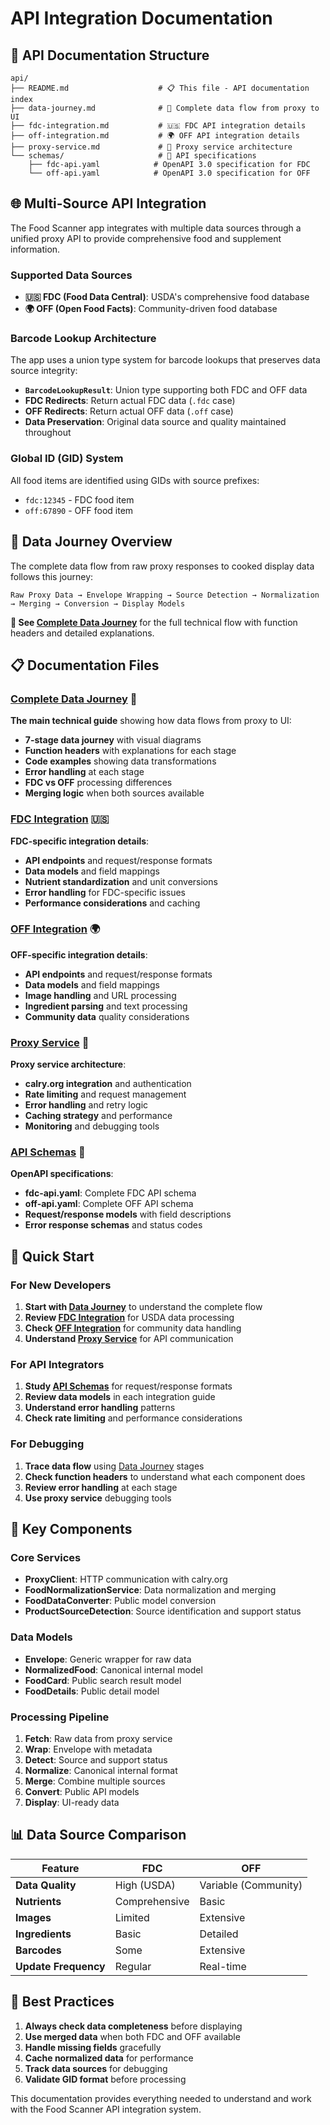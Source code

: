 # API Integration Documentation

## 📁 API Documentation Structure

```
api/
├── README.md                    # 📋 This file - API documentation index
├── data-journey.md              # 🎯 Complete data flow from proxy to UI
├── fdc-integration.md           # 🇺🇸 FDC API integration details
├── off-integration.md           # 🌍 OFF API integration details
├── proxy-service.md             # 🔌 Proxy service architecture
└── schemas/                     # 📄 API specifications
    ├── fdc-api.yaml            # OpenAPI 3.0 specification for FDC
    └── off-api.yaml            # OpenAPI 3.0 specification for OFF
```

## 🌐 Multi-Source API Integration

The Food Scanner app integrates with multiple data sources through a unified proxy API to provide comprehensive food and supplement information.

### Supported Data Sources

- **🇺🇸 FDC (Food Data Central)**: USDA's comprehensive food database
- **🌍 OFF (Open Food Facts)**: Community-driven food database

### Barcode Lookup Architecture

The app uses a union type system for barcode lookups that preserves data source integrity:

- **`BarcodeLookupResult`**: Union type supporting both FDC and OFF data
- **FDC Redirects**: Return actual FDC data (`.fdc` case)
- **OFF Redirects**: Return actual OFF data (`.off` case)
- **Data Preservation**: Original data source and quality maintained throughout

### Global ID (GID) System

All food items are identified using GIDs with source prefixes:
- `fdc:12345` - FDC food item
- `off:67890` - OFF food item

## 🎯 Data Journey Overview

The complete data flow from raw proxy responses to cooked display data follows this journey:

```
Raw Proxy Data → Envelope Wrapping → Source Detection → Normalization → Merging → Conversion → Display Models
```

**📖 See [Complete Data Journey](data-journey.md)** for the full technical flow with function headers and detailed explanations.

## 📋 Documentation Files

### [Complete Data Journey](data-journey.md) 🎯
**The main technical guide** showing how data flows from proxy to UI:
- **7-stage data journey** with visual diagrams
- **Function headers** with explanations for each stage
- **Code examples** showing data transformations
- **Error handling** at each stage
- **FDC vs OFF** processing differences
- **Merging logic** when both sources available

### [FDC Integration](fdc-integration.md) 🇺🇸
**FDC-specific integration details**:
- **API endpoints** and request/response formats
- **Data models** and field mappings
- **Nutrient standardization** and unit conversions
- **Error handling** for FDC-specific issues
- **Performance considerations** and caching

### [OFF Integration](off-integration.md) 🌍
**OFF-specific integration details**:
- **API endpoints** and request/response formats  
- **Data models** and field mappings
- **Image handling** and URL processing
- **Ingredient parsing** and text processing
- **Community data** quality considerations

### [Proxy Service](proxy-service.md) 🔌
**Proxy service architecture**:
- **calry.org integration** and authentication
- **Rate limiting** and request management
- **Error handling** and retry logic
- **Caching strategy** and performance
- **Monitoring** and debugging tools

### [API Schemas](schemas/) 📄
**OpenAPI specifications**:
- **fdc-api.yaml**: Complete FDC API schema
- **off-api.yaml**: Complete OFF API schema
- **Request/response models** with field descriptions
- **Error response schemas** and status codes

## 🚀 Quick Start

### For New Developers
1. **Start with [Data Journey](data-journey.md)** to understand the complete flow
2. **Review [FDC Integration](fdc-integration.md)** for USDA data processing
3. **Check [OFF Integration](off-integration.md)** for community data handling
4. **Understand [Proxy Service](proxy-service.md)** for API communication

### For API Integrators
1. **Study [API Schemas](schemas/)** for request/response formats
2. **Review data models** in each integration guide
3. **Understand error handling** patterns
4. **Check rate limiting** and performance considerations

### For Debugging
1. **Trace data flow** using [Data Journey](data-journey.md) stages
2. **Check function headers** to understand what each component does
3. **Review error handling** at each stage
4. **Use proxy service** debugging tools

## 🔧 Key Components

### Core Services
- **ProxyClient**: HTTP communication with calry.org
- **FoodNormalizationService**: Data normalization and merging
- **FoodDataConverter**: Public model conversion
- **ProductSourceDetection**: Source identification and support status

### Data Models
- **Envelope<T>**: Generic wrapper for raw data
- **NormalizedFood**: Canonical internal model
- **FoodCard**: Public search result model
- **FoodDetails**: Public detail model

### Processing Pipeline
1. **Fetch**: Raw data from proxy service
2. **Wrap**: Envelope with metadata
3. **Detect**: Source and support status
4. **Normalize**: Canonical internal format
5. **Merge**: Combine multiple sources
6. **Convert**: Public API models
7. **Display**: UI-ready data

## 📊 Data Source Comparison

| Feature | FDC | OFF |
|---------|-----|-----|
| **Data Quality** | High (USDA) | Variable (Community) |
| **Nutrients** | Comprehensive | Basic |
| **Images** | Limited | Extensive |
| **Ingredients** | Basic | Detailed |
| **Barcodes** | Some | Extensive |
| **Update Frequency** | Regular | Real-time |

## 🎯 Best Practices

1. **Always check data completeness** before displaying
2. **Use merged data** when both FDC and OFF available
3. **Handle missing fields** gracefully
4. **Cache normalized data** for performance
5. **Track data sources** for debugging
6. **Validate GID format** before processing

This documentation provides everything needed to understand and work with the Food Scanner API integration system.